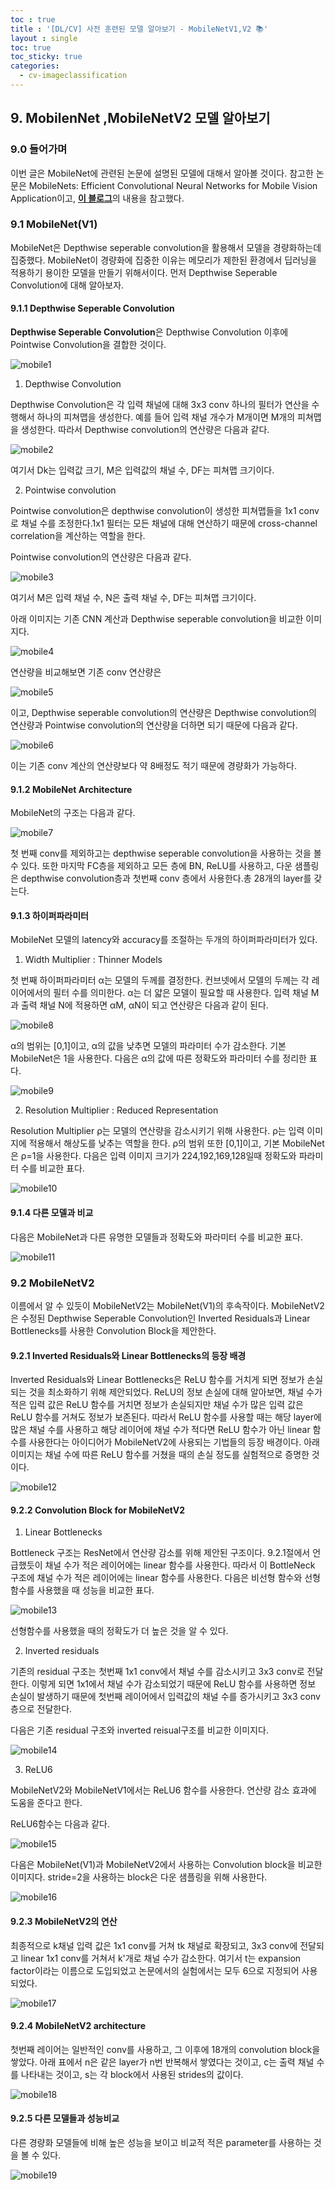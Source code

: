 ```yaml
---
toc : true
title : '[DL/CV] 사전 훈련된 모델 알아보기 - MobileNetV1,V2 📚'
layout : single
toc: true
toc_sticky: true
categories:
  - cv-imageclassification
---
```


## 9. MobilenNet ,MobileNetV2 모델 알아보기

### 9.0 들어가며
이번 글은 MobileNet에 관련된 논문에 설명된 모델에 대해서 알아볼 것이다. 참고한 논문은 MobileNets: Efficient Convolutional Neural Networks for Mobile Vision Application이고, [**이 블로그**](https://deep-learning-study.tistory.com/532)의 내용을 참고했다.

### 9.1 MobileNet(V1)
MobileNet은 Depthwise seperable convolution을 활용해서 모델을 경량화하는데 집중했다. MobileNet이 경량화에 집중한 이유는 메모리가 제한된 환경에서 딥러닝을 적용하기 용이한 모델을 만들기 위해서이다. 먼저 Depthwise Seperable Convolution에 대해 알아보자.

#### 9.1.1 Depthwise Seperable Convolution
**Depthwise Seperable Convolution**은 Depthwise Convolution 이후에 Pointwise Convolution을 결합한 것이다. 

![mobile1](https://user-images.githubusercontent.com/77332628/204940889-cb20724d-3e93-4de7-a5d9-35aad6f4507e.png)

1. Depthwise Convolution

Depthwise Convolution은 각 입력 채널에 대해 3x3 conv 하나의 필터가 연산을 수행해서 하나의 피쳐맵을 생성한다. 예를 들어 입력 채널 개수가 M개이면 M개의 피쳐맵을 생성한다. 따라서 Depthwise convolution의 연산량은 다음과 같다.

![mobile2](https://user-images.githubusercontent.com/77332628/204940893-89090409-293c-4aa0-8877-8fde070f1eb3.png)

여기서 Dk는 입력값 크기, M은 입력값의 채널 수, DF는 피쳐맵 크기이다.

2. Pointwise convolution

Pointwise convolution은 depthwise convolution이 생성한 피쳐맵들을 1x1 conv로 채널 수를 조정한다.1x1 필터는 모든 채널에 대해 연산하기 때문에 cross-channel correlation을 계산하는 역할을 한다.

Pointwise convolution의 연산량은 다음과 같다.

![mobile3](https://user-images.githubusercontent.com/77332628/204940895-1077c33d-0b05-4fd6-82e4-89adca86c4b8.png)

여기서 M은 입력 채널 수, N은 출력 채널 수, DF는 피쳐맵 크기이다.

아래 이미지는 기존 CNN 계산과 Depthwise seperable convolution을 비교한 이미지다. 

![mobile4](https://user-images.githubusercontent.com/77332628/204940901-1cad8a89-e587-4f1b-ac68-64b52733dbd1.png)

연산량을 비교해보면 기존 conv 연산량은 

![mobile5](https://user-images.githubusercontent.com/77332628/204940905-a8333882-6b00-4d50-aaeb-f81a016d5792.png) 

이고, Depthwise seperable convolution의 연산량은 Depthwise convolution의 연산량과 Pointwise convolution의 연산량을 더하면 되기 때문에 다음과 같다.

![mobile6](https://user-images.githubusercontent.com/77332628/204940906-cbfd14dd-1276-4d89-84a6-c2aef1f5afaf.png)

이는 기존 conv 계산의 연산량보다 약 8배정도 적기 때문에 경량화가 가능하다.

#### 9.1.2 MobileNet Architecture

MobileNet의 구조는 다음과 같다.

![mobile7](https://user-images.githubusercontent.com/77332628/204940909-89245b70-afa0-4a37-ac86-b82c32df4506.png)

첫 번째 conv를 제외하고는 depthwise seperable convolution을 사용하는 것을 볼 수 있다. 또한 마지막 FC층을 제외하고 모든 층에 BN, ReLU를 사용하고, 다운 샘플링은 depthwise convolution층과 첫번째 conv 층에서 사용한다.총 28개의 layer를 갖는다.

#### 9.1.3 하이퍼파라미터
MobileNet 모델의 latency와 accuracy를 조절하는 두개의 하이퍼파라미터가 있다.

1. Width Multiplier : Thinner Models

첫 번째 하이퍼파라미터 α는 모델의 두께를 결정한다. 컨브넷에서 모델의 두께는 각 레이어에서의 필터 수를 의미한다. α는 더 얇은 모델이 필요할 때 사용한다. 입력 채널 M과 출력 채널 N에 적용하면 αM, αN이 되고 연산량은 다음과 같이 된다.

![mobile8](https://user-images.githubusercontent.com/77332628/204940913-9c68191a-0d10-4816-a658-777d41d49d6a.png)

α의 범위는 [0,1]이고, α의 값을 낮추면 모델의 파라미터 수가 감소한다. 기본 MobileNet은 1을 사용한다. 다음은 α의 값에 따른 정확도와 파라미터 수를 정리한 표다.

![mobile9](https://user-images.githubusercontent.com/77332628/204940915-f19647b0-1fb7-4e7d-90c3-4d79a3718c06.png)

2. Resolution Multiplier : Reduced Representation

Resolution Multiplier ρ는 모델의 연산량을 감소시키기 위해 사용한다. ρ는 입력 이미지에 적용해서 해상도를 낮추는 역할을 한다. ρ의 범위 또한 [0,1]이고, 기본 MobileNet은 ρ=1을 사용한다. 다음은 입력 이미지 크기가 224,192,169,128일때 정확도와 파라미터 수를 비교한 표다.

![mobile10](https://user-images.githubusercontent.com/77332628/204940919-0ddbf3dc-11ab-4437-b467-997fdd65ad83.png)

#### 9.1.4 다른 모델과 비교

다음은 MobileNet과 다른 유명한 모델들과 정확도와 파라미터 수를 비교한 표다.

![mobile11](https://user-images.githubusercontent.com/77332628/204940921-826d3551-5084-4659-a7db-42de259de521.png)

### 9.2 MobileNetV2

이름에서 알 수 있듯이 MobileNetV2는 MobileNet(V1)의 후속작이다. MobileNetV2은 수정된 Depthwise Seperable Convolution인 Inverted Residuals과 Linear Bottlenecks를 사용한 Convolution Block을 제안한다. 

#### 9.2.1 Inverted Residuals와 Linear Bottlenecks의 등장 배경

Inverted Residuals와 Linear Bottlenecks은 ReLU 함수를 거치게 되면 정보가 손실되는 것을 최소화하기 위해 제안되었다. ReLU의 정보 손실에 대해 알아보면, 채널 수가 적은 입력 값은 ReLU 함수를 거치면 정보가 손실되지만 채널 수가 많은 입력 값은 ReLU 함수를 거쳐도 정보가 보존된다. 따라서 ReLU 함수를 사용할 때는 해당 layer에 많은 채널 수를 사용하고 해당 레이어에 채널 수가 적다면 ReLU 함수가 아닌 linear 함수를 사용한다는 아이디어가 MobileNetV2에 사용되는 기법들의 등장 배경이다. 아래 이미지는 채널 수에 따른 ReLU 함수를 거쳤을 때의 손실 정도를 실험적으로 증명한 것이다.

![mobile12](https://user-images.githubusercontent.com/77332628/204940922-aaccddc4-e7ed-4bfd-82b0-6cf54d573099.png)

#### 9.2.2 Convolution Block for MobileNetV2

1. Linear Bottlenecks 

Bottleneck 구조는 ResNet에서 연산량 감소를 위해 제안된 구조이다. 9.2.1절에서 언급했듯이 채널 수가 적은 레이어에는 linear 함수를 사용한다. 따라서 이 BottleNeck 구조에 채널 수가 적은 레이어에는 linear 함수를 사용한다. 다음은 비선형 함수와 선형 함수를 사용했을 때 성능을 비교한 표다.

![mobile13](https://user-images.githubusercontent.com/77332628/204940926-c2f5145e-0809-4a1d-9fab-c2beb3f6d90b.png)

선형함수를 사용했을 때의 정확도가 더 높은 것을 알 수 있다.

2. Inverted residuals

기존의 residual 구조는 첫번째 1x1 conv에서 채널 수를 감소시키고 3x3 conv로 전달한다. 이렇게 되면 1x1에서 채널 수가 감소되었기 때문에 ReLU 함수를 사용하면 정보 손실이 발생하기 때문에 첫번째 레이어에서 입력값의 채널 수를 증가시키고 3x3 conv 층으로 전달한다.

다음은 기존 residual 구조와 inverted reisual구조를 비교한 이미지다.

![mobile14](https://user-images.githubusercontent.com/77332628/204940931-7ab56318-30ae-4331-88c7-3d4c7f144afc.png)

3. ReLU6

MobileNetV2와 MobileNetV1에서는 ReLU6 함수를 사용한다. 연산량 감소 효과에 도움을 준다고 한다.

ReLU6함수는 다음과 같다.

![mobile15](https://user-images.githubusercontent.com/77332628/204940933-41f5e75d-7e2d-49c8-b79c-d1427e9a7db7.png)

다음은 MobileNet(V1)과 MobileNetV2에서 사용하는 Convolution block을 비교한 이미지다. stride=2을 사용하는 block은 다운 샘플링을 위해 사용한다.

![mobile16](https://user-images.githubusercontent.com/77332628/204940937-76cc7268-2456-4cd6-9ef1-2179dd26d326.png)

#### 9.2.3 MobileNetV2의 연산

최종적으로 k채널 입력 값은 1x1 conv를 거쳐 tk 채널로 확장되고, 3x3 conv에 전달되고 linear 1x1 conv를 거쳐서 k'개로 채널 수가 감소한다. 여기서 t는 expansion factor이라는 이름으로 도입되었고 논문에서의 실험에서는 모두 6으로 지정되어 사용되었다.

![mobile17](https://user-images.githubusercontent.com/77332628/204940940-b83aac5d-a876-4a7b-a98e-52b4ba3aada8.png)

#### 9.2.4 MobileNetV2 architecture

첫번째 레이어는 일반적인 conv를 사용하고, 그 이후에 18개의 convolution block을 쌓았다. 아래 표에서 n은 같은 layer가 n번 반복해서 쌓였다는 것이고, c는 출력 채널 수를 나타내는 것이고, s는 각 block에서 사용된 strides의 값이다.

![mobile18](https://user-images.githubusercontent.com/77332628/204941504-55615669-9662-46cf-b95b-79165689bf9f.png)

#### 9.2.5 다른 모델들과 성능비교
다른 경량화 모델들에 비해 높은 성능을 보이고 비교적 적은 parameter를 사용하는 것을 볼 수 있다.

![mobile19](https://user-images.githubusercontent.com/77332628/204940941-4d3ef7c5-3916-4831-8931-1f1180fbd89a.png)

